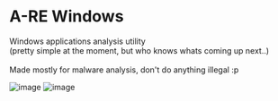 # A-RE Windows
Windows applications analysis utility <br> (pretty simple at the moment, but who knows whats coming up next..) <br><br> Made mostly for malware analysis, don't do anything illegal :p

![image](https://user-images.githubusercontent.com/37783231/206998074-4a83bc55-6f26-4332-af63-d1687e845741.png)
![image](https://user-images.githubusercontent.com/37783231/207005415-9b23c043-3883-4e51-80f0-5664d92c5307.png)
